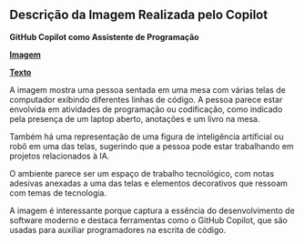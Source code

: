 ## Descrição da Imagem Realizada pelo Copilot
**GitHub Copilot como Assistente de Programação**

**[Imagem](/inputs/GitHubCopilotcomoAssistentedeProgramacao.png)**

**[Texto](/inputs/GitHubCopilotcomoAssistentedeProgramação.md)**

A imagem mostra uma pessoa sentada em uma mesa com várias telas de computador exibindo diferentes linhas de código. A pessoa parece estar envolvida em atividades de programação ou codificação, como indicado pela presença de um laptop aberto, anotações e um livro na mesa.

Também há uma representação de uma figura de inteligência artificial ou robô em uma das telas, sugerindo que a pessoa pode estar trabalhando em projetos relacionados à IA.

O ambiente parece ser um espaço de trabalho tecnológico, com notas adesivas anexadas a uma das telas e elementos decorativos que ressoam com temas de tecnologia.

A imagem é interessante porque captura a essência do desenvolvimento de software moderno e destaca ferramentas como o GitHub Copilot, que são usadas para auxiliar programadores na escrita de código.
